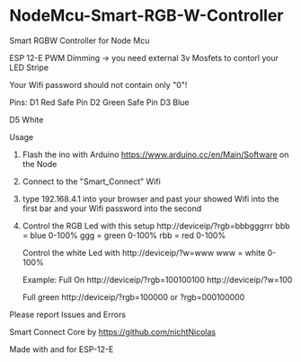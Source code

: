 # NodeMcu-Smart-RGB-W-Controller
Smart RGBW Controller for Node Mcu

ESP 12-E PWM Dimming -> you need external 3v Mosfets to contorl your LED Stripe

Your Wifi password should not contain only "0"!

Pins:
D1 Red      Safe Pin
D2 Green    Safe Pin
D3 Blue

D5 White

Usage
1.  Flash the ino with Arduino https://www.arduino.cc/en/Main/Software on the Node
2.  Connect to the "Smart_Connect" Wifi
3.  type 192.168.4.1 into your browser and past your showed Wifi into the first bar and your Wifi password into the second
4.  Control the RGB Led with this setup
    http://deviceip/?rgb=bbbgggrrr
    bbb = blue 0-100%
    ggg = green 0-100%
    rbb = red 0-100%
    
    Control the white Led with 
    http://deviceip/?w=www
    www = white 0-100%
    
    Example:
    Full On
    http://deviceip/?rgb=100100100
    http://deviceip/?w=100
    
    Full green
    http://deviceip/?rgb=100000 or ?rgb=000100000
    
Please report Issues and Errors

Smart Connect Core by https://github.com/nichtNicolas

Made with and for ESP-12-E
